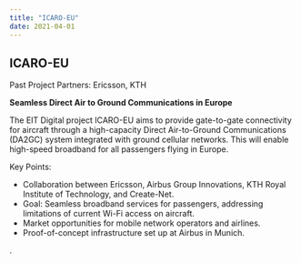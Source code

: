 ```yaml
---
title: "ICARO-EU"
date: 2021-04-01
---
```


## ICARO-EU
Past Project
Partners: Ericsson, KTH

<!--more-->

**Seamless Direct Air to Ground Communications in Europe**

The EIT Digital project ICARO-EU aims to provide gate-to-gate connectivity for aircraft through a high-capacity Direct Air-to-Ground Communications (DA2GC) system integrated with ground cellular networks. This will enable high-speed broadband for all passengers flying in Europe.

Key Points:
- Collaboration between Ericsson, Airbus Group Innovations, KTH Royal Institute of Technology, and Create-Net.
- Goal: Seamless broadband services for passengers, addressing limitations of current Wi-Fi access on aircraft.
- Market opportunities for mobile network operators and airlines.
- Proof-of-concept infrastructure set up at Airbus in Munich.

.

